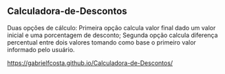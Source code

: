 ## Calculadora-de-Descontos

Duas opções de cálculo: 
Primeira opção calcula valor final dado um valor inicial e uma porcentagem de desconto; 
Segunda opção calcula diferença percentual entre dois valores tomando como base o primeiro valor informado pelo usuário.

https://gabrielfcosta.github.io/Calculadora-de-Descontos/
